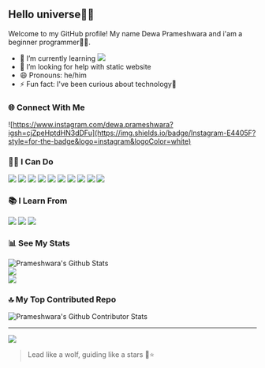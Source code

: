 ## Hello universe🌌✨

Welcome to my GitHub profile! My name Dewa Prameshwara and i'am a beginner programmer👩‍💻.

- 🌱 I’m currently learning <img src="https://img.shields.io/badge/JavaScript-323330?style=for-the-badge&logo=javascript&logoColor=F7DF1E">
- 🤔 I’m looking for help with static website
- 😄 Pronouns: he/him
- ⚡ Fun fact: I've been curious about technology🤖

### 🌐 Connect With Me

![https://www.instagram.com/dewa.prameshwara?igsh=cjZpeHptdHN3dDFu](https://img.shields.io/badge/Instagram-E4405F?style=for-the-badge&logo=instagram&logoColor=white)

### 👩‍💻 I Can Do

<img src="https://img.shields.io/badge/HTML5-E34F26?style=for-the-badge&logo=html5&logoColor=white"> <img src="https://img.shields.io/badge/CSS3-1572B6?style=for-the-badge&logo=css3&logoColor=white"> <img src="https://img.shields.io/badge/JavaScript-323330?style=for-the-badge&logo=javascript&logoColor=F7DF1E"> <img src="https://img.shields.io/badge/C%2B%2B-00599C?style=for-the-badge&logo=c%2B%2B&logoColor=white"> <img src="https://img.shields.io/badge/Bootstrap-563D7C?style=for-the-badge&logo=bootstrap&logoColor=white"> <img src="https://img.shields.io/badge/Canva-%2300C4CC.svg?&style=for-the-badge&logo=Canva&logoColor=white"> <img src="https://img.shields.io/badge/tinkercad-1477D1?style=for-the-badge&logo=tinkercad&logoColor=white"> <img src="https://img.shields.io/badge/Arduino_IDE-00979D?style=for-the-badge&logo=arduino&logoColor=white"> <img src="https://img.shields.io/badge/VSCode-0078D4?style=for-the-badge&logo=visual%20studio%20code&logoColor=white"> <img src="https://img.shields.io/badge/Godot-478CBF?style=for-the-badge&logo=GodotEngine&logoColor=white">

### 📚 I Learn From

<img src="https://img.shields.io/badge/Duolingo-58CC02?style=for-the-badge&logo=Duolingo&logoColor=white"> <img src="https://img.shields.io/badge/W3Schools-04AA6D?style=for-the-badge&logo=W3Schools&logoColor=white"> <img src="https://img.shields.io/badge/YouTube-FF0000?style=for-the-badge&logo=youtube&logoColor=white">

### 📊 See My Stats
![Prameshwara's Github Stats](https://github-readme-stats.vercel.app/api?username=DewaPrameshwara&theme=radical&hide_border=false&include_all_commits=false&count_private=false)<br/>
![](https://nirzak-streak-stats.vercel.app/?user=DewaPrameshwara&theme=radical&hide_border=false)<br/>
![](https://github-readme-stats.vercel.app/api/top-langs/?username=DewaPrameshwara&theme=radical&hide_border=false&include_all_commits=false&count_private=false&layout=compact)

### 🔝 My Top Contributed Repo
![Prameshwara's Github Contributor Stats](https://github-contributor-stats.vercel.app/api?username=DewaPrameshwara&limit=5&theme=radical&combine_all_yearly_contributions=true)

---
[![](https://visitcount.itsvg.in/api?id=DewaPrameshwara&icon=6&color=0)](https://visitcount.itsvg.in)

<!-- Proudly created with GPRM ( https://gprm.itsvg.in ) -->

> Lead like a wolf, guiding like a stars
> 🐺⭐
